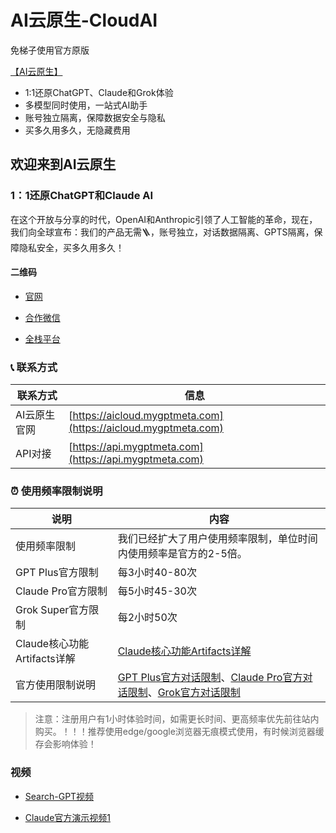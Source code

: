 # AI云原生-CloudAI

免梯子使用官方原版

[【AI云原生】](https://aicloud.mygptmeta.com)

* 1:1还原ChatGPT、Claude和Grok体验
* 多模型同时使用，一站式AI助手
* 账号独立隔离，保障数据安全与隐私
* 买多久用多久，无隐藏费用

## 欢迎来到AI云原生

### 1：1还原ChatGPT和Claude AI

在这个开放与分享的时代，OpenAI和Anthropic引领了人工智能的革命，现在，我们向全球宣布：我们的产品无需🪜，账号独立，对话数据隔离、GPTS隔离，保障隐私安全，买多久用多久！

#### 二维码

- [官网](https://fsyives.oss-cn-beijing.aliyuncs.com/file/img/1853709538771865600.png)

- [合作微信](https://lsshirtai.com/file/img/1789508861288255488.png)

- [全栈平台](https://fsyives.oss-cn-beijing.aliyuncs.com/file/img/1838879227064094720.png)


### 📞 联系方式

| 联系方式 | 信息 |
|----------|------|
| AI云原生官网 | [https://aicloud.mygptmeta.com](https://aicloud.mygptmeta.com) |
| API对接 | [https://api.mygptmeta.com](https://api.mygptmeta.com) |

### ⏰ 使用频率限制说明

| 说明 | 内容 |
|------|------|
| 使用频率限制 | 我们已经扩大了用户使用频率限制，单位时间内使用频率是官方的2-5倍。 |
| GPT Plus官方限制 | 每3小时40-80次 |
| Claude Pro官方限制 | 每5小时45-30次 |
| Grok Super官方限制 | 每2小时50次 |
| Claude核心功能Artifacts详解 | [Claude核心功能Artifacts详解](https://www.bilibili.com/video/BV1efpneYE54/) |
| 官方使用限制说明 | [GPT Plus官方对话限制](https://help.openai.com/en/articles/7102672-how-can-i-access-gpt-4-gpt-4-turbo-gpt-4o-and-gpt-4o-mini#h_b04e3f8259)、[Claude Pro官方对话限制](https://support.anthropic.com/zh-CN/articles/8325612-claude-pro%E6%98%AF%E5%90%A6%E6%9C%89%E4%BB%BB%E4%BD%95%E4%BD%BF%E7%94%A8%E9%99%90%E5%88%B6)、[Grok官方对话限制](https://aicloud.mygptmeta.com/archives/1043) |

> 注意：注册用户有1小时体验时间，如需更长时间、更高频率优先前往站内购买。！！！推荐使用edge/google浏览器无痕模式使用，有时候浏览器缓存会影响体验！

### 视频

- [Search-GPT视频](https://aicloud.mygptmeta.com/wp-content/uploads/2024/11/Search-GPT.mp4)

- [Claude官方演示视频1](https://aicloud.mygptmeta.com/wp-content/uploads/2024/07/Claude%E5%AE%98%E6%96%B9%E6%BC%94%E7%A4%BA%E8%A7%86%E9%A2%911.mp4)
